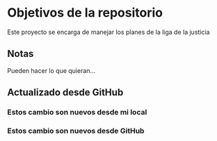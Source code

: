 # Objetivos de la repositorio

Este proyecto se encarga de manejar los planes de la liga de la justicia


## Notas
Pueden hacer lo que quieran...

## Actualizado desde GitHub

### Estos cambio son nuevos desde mi local
### Estos cambio son nuevos desde GitHub

